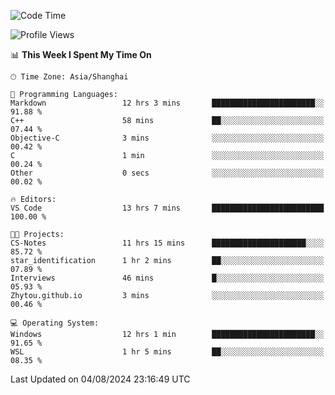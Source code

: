 <!--START_SECTION:waka-->
![Code Time](http://img.shields.io/badge/Code%20Time-1%2C886%20hrs%2020%20mins-blue)

![Profile Views](http://img.shields.io/badge/Profile%20Views-2-blue)

📊 **This Week I Spent My Time On** 

```text
🕑︎ Time Zone: Asia/Shanghai

💬 Programming Languages: 
Markdown                 12 hrs 3 mins       ███████████████████████░░   91.88 % 
C++                      58 mins             ██░░░░░░░░░░░░░░░░░░░░░░░   07.44 % 
Objective-C              3 mins              ░░░░░░░░░░░░░░░░░░░░░░░░░   00.42 % 
C                        1 min               ░░░░░░░░░░░░░░░░░░░░░░░░░   00.24 % 
Other                    0 secs              ░░░░░░░░░░░░░░░░░░░░░░░░░   00.02 % 

🔥 Editors: 
VS Code                  13 hrs 7 mins       █████████████████████████   100.00 % 

🐱‍💻 Projects: 
CS-Notes                 11 hrs 15 mins      █████████████████████░░░░   85.72 % 
star_identification      1 hr 2 mins         ██░░░░░░░░░░░░░░░░░░░░░░░   07.89 % 
Interviews               46 mins             █░░░░░░░░░░░░░░░░░░░░░░░░   05.93 % 
Zhytou.github.io         3 mins              ░░░░░░░░░░░░░░░░░░░░░░░░░   00.46 % 

💻 Operating System: 
Windows                  12 hrs 1 min        ███████████████████████░░   91.65 % 
WSL                      1 hr 5 mins         ██░░░░░░░░░░░░░░░░░░░░░░░   08.35 % 
```


 Last Updated on 04/08/2024 23:16:49 UTC
<!--END_SECTION:waka-->